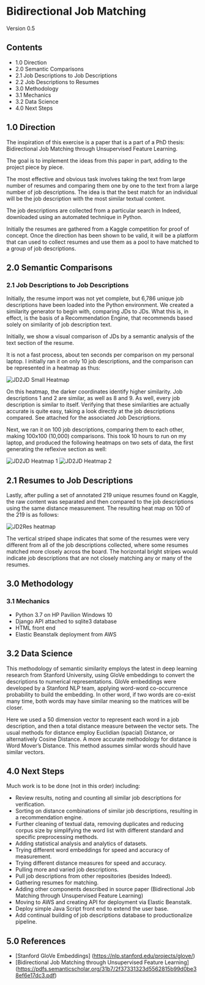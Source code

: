# Bidirectional Job Matching
Version 0.5

## Contents
* 1.0	Direction
* 2.0	Semantic Comparisons
* 2.1	Job Descriptions to Job Descriptions
* 2.2	Job Descriptions to Resumes
* 3.0	Methodology
* 3.1	Mechanics
* 3.2	Data Science
* 4.0	Next Steps


## 1.0 Direction

The inspiration of this exercise is a paper that is a part of a PhD thesis: Bidirectional Job Matching through Unsupervised Feature Learning.
 
The goal is to implement the ideas from this paper in part, adding to the project piece by piece.
 
The most effective and obvious task involves taking the text from large number of resumes and comparing them one by one to the text from a large number of job descriptions. The idea is that the best match for an individual will be the job description with the most similar textual content.
 
The job descriptions are collected from a particular search in Indeed, downloaded using an automated technique in Python.

Initially the resumes are gathered from a Kaggle competition for proof of concept. Once the direction has been shown to be valid, it will be a platform that can used to collect resumes and use them as a pool to have matched to a group of job descriptions.


## 2.0 Semantic Comparisons

### 2.1 Job Descriptions to Job Descriptions

Initially, the resume import was not yet complete, but 6,786 unique job descriptions have been loaded into the Python environment. We created a similarity generator to begin with, comparing JDs to JDs. What this is, in effect, is the basis of a Recommendation Engine, that recommends based solely on similarity of job description text.
 
Initially, we show a visual comparison of JDs by a semantic analysis of the text section of the resume.
 
It is not a fast process, about ten seconds per comparison on my personal laptop. I initially ran it on only 10 job descriptions, and the comparison can be represented in a heatmap as thus:

![JD2JD Small Heatmap](https://github.com/deepersideoflearning/bidirectional-job-search/tree/master/images/JD2JD_small_Heatmap.jpg)
 
 
On this heatmap, the darker coordinates identify higher similarity. Job descriptions 1 and 2 are similar, as well as 8 and 9. As well, every job description is similar to itself. Verifying that these similarities are actually accurate is quite easy, taking a look directly at the job descriptions compared. See attached for the associated Job Descriptions.

Next, we ran it on 100 job descriptions, comparing them to each other, making 100x100 (10,000) comparisons. This took 10 hours to run on my laptop, and produced the following heatmaps on two sets of data, the first generating the reflexive section as well:
 
![JD2JD Heatmap 1](https://github.com/deepersideoflearning/bidirectional-job-search/tree/master/images/JD2JD_Heatmap.jpg)
![JD2JD Heatmap 2](https://github.com/deepersideoflearning/bidirectional-job-search/tree/master/images/JD2JD_Heatmap2.jpg)
  
 
## 2.1 Resumes to Job Descriptions

Lastly, after pulling a set of annotated 219 unique resumes found on Kaggle, the raw content was separated and then compared to the job descriptions using the same distance measurement. The resulting heat map on 100 of the 219 is as follows:

![JD2Res heatmap](https://github.com/deepersideoflearning/bidirectional-job-search/tree/master/images/JD2Res_heatmap.jpg)

 
The vertical striped shape indicates that some of the resumes were very different from all of the job descriptions collected, where some resumes matched more closely across the board. The horizontal bright stripes would indicate job descriptions that are not closely matching any or many of the resumes.

## 3.0 Methodology

### 3.1 Mechanics

* Python 3.7 on HP Pavilion Windows 10
* Django API attached to sqlite3 database
* HTML front end
* Elastic Beanstalk deployment from AWS


## 3.2 Data Science

This methodology of semantic similarity employs the latest in deep learning research from Stanford University, using GloVe embeddings to convert the descriptions to numerical representations. GloVe embeddings were developed by a Stanford NLP team, applying word-word co-occurrence probability to build the embedding. In other word, if two words are co-exist many time, both words may have similar meaning so the matrices will be closer.
 
Here we used a 50 dimension vector to represent each word in a job description, and then a total distance measure between the vector sets. The usual methods for distance employ Euclidian (spacial) Distance, or alternatively Cosine Distance. A more accurate methodology for distance is Word Mover’s Distance. This method assumes similar words should have similar vectors.
 
## 4.0 Next Steps

Much work is to be done (not in this order) including:
* Review results, noting and counting all similar job descriptions for verification.
* Sorting on distance combinations of similar job descriptions, resulting in a recommendation engine.
* Further cleaning of textual data, removing duplicates and reducing corpus size by simplifying the word list with different standard and specific preprocessing methods.
* Adding statistical analysis and analytics of datasets.
* Trying different word embeddings for speed and accuracy of measurement.
* Trying different distance measures for speed and accuracy.
* Pulling more and varied job descriptions.
* Pull job descriptions from other repositories (besides Indeed).
* Gathering resumes for matching.
* Adding other components described in source paper (Bidirectional Job Matching through Unsupervised Feature Learning)
* Moving to AWS and creating API for deployment via Elastic Beanstalk.
* Deploy simple Java Script front end to extend the user base.
* Add continual building of job descriptions database to productionalize pipeline.

## 5.0 References

* [Stanford GloVe Embeddings] (https://nlp.stanford.edu/projects/glove/)
* [Bidirectional Job Matching through Unsupervised Feature Learning] (https://pdfs.semanticscholar.org/31b7/2f37331323d5562815b99d0be38ef6e17dc3.pdf)

